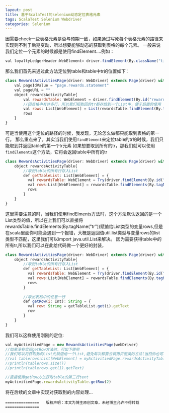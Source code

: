 ```yaml
---
layout: post
title: 基于ScalaTest的selenium动态定位表格元素
tags: ScalaTest Selenium Webdriver
categories: Selenium
---
```


因需要check一些表格元素是否与预期一致，如果通过写死每个表格元素的路径来实现则不利于后期变动，所以想要能够动态的获取到表格的每个元素。
一般来说我们定位一个元素的时候都是使用findElement....例如：


```javascript
val loyaltyLedgerHeader:WebElement= driver.findElement(By.className("title-main"))
```

那么我们首先来通过此方法定位到table和table中tr的位置如下：

```javascript
class RewardsActivitiesPage(driver: WebDriver) extends Page(driver) with ExpwebUriBuilder {
    val pageIdValue = "page.rewards.statement"
    val pageURL = ""
    object rewardsActivityTable{
        val rewardsTable: WebElement = driver.findElement(By.id("rewards_activity_page"))
        //因表格中有许多行，所以我们把取回的tr都存放到一个List中，便于后面的使用
        val rows: List[WebElement] = List(rewardsTable.findElement(By.tagName("tr")))
        rows
    }
}
```

可是当使用这个定位的路径的时候，我发现，无论怎么做都只能取到表格的第一行。
那么重点来了，其实当我们使用`findElement`来定位table的tr的时候，我们只能取到并返回table的第一个tr元素
如果想要取到所有的tr，那我们就可以使用`findElements`这个方法，它将会返回table中所有的tr

```javascript
class RewardsActivitiesPage(driver: WebDriver) extends Page(driver) with ExpwebUriBuilder {
    object rewardsActivityTable{
        //取到table的所有行存入List
        def getTableList: List[WebElement] = {
          val rewardsTable: WebElement = Try(driver.findElement(By.id("rewards_activity_page"))).getOrElse(null)
          val rows:List[WebElement] = rewardsTable.findElements(By.tagName("tr"))
          rows
        }        
    }
}
```

这里需要注意的时，当我们使用findElments方法时，这个方法默认返回的是一个List类型的值，所以在上我们可以直接将rewardsTable.findElements(By.tagName("tr"))赋值给List类型的变量rows,但是在scala里面你可能会遇到一个报错，大概是返回值util.list类型与变量rows的list类型不匹配，这里我们可以import java.util.List来解决。
因为需要获得table中的所有tr,所以我们可以在此给代码做一个更好的封装，

```javascript
class RewardsActivitiesPage(driver: WebDriver) extends Page(driver) with ExpwebUriBuilder {
    object rewardsActivityTable{
        //取到table的所有行存入List
        def getTableList: List[WebElement] = {
          val rewardsTable: WebElement = Try(driver.findElement(By.id("rewards_activity_page"))).getOrElse(null)
          val rows:List[WebElement] = rewardsTable.findElements(By.tagName("tr"))
          rows
        }
        
        //取出表格中的任意一行
        def getRow(i: Int): String = {
          val row: String = getTableList.get(i).getText
          row
        }
    }
}
```
我们可以这样使用刚刚的定位:
```javascript
val myActivitiedPage = new RewardsActivitiesPage(webDriver)
//如果没有实现getRow方法时，可如下使用
//我们可以将获取到的List先赋值给一个List,避免每次都要去调用页面类的方法(当然你也可以直接使用)：
//val tablerows:List[WebElement] = myActivitiedPage.rewardsActivityTable.getTableList
//println(tablerows.size())
//println(tablerows.get(1).getText)

//直接使用getRow方法获取table的第三行text
myActivitiedPage.rewardsActivityTable.getRow(2)
```



将在后续的文章中实现对获取到的内容处理...

`===============   版权声明：本文为博主原创文章，未经博主允许不得转载   ===============`


